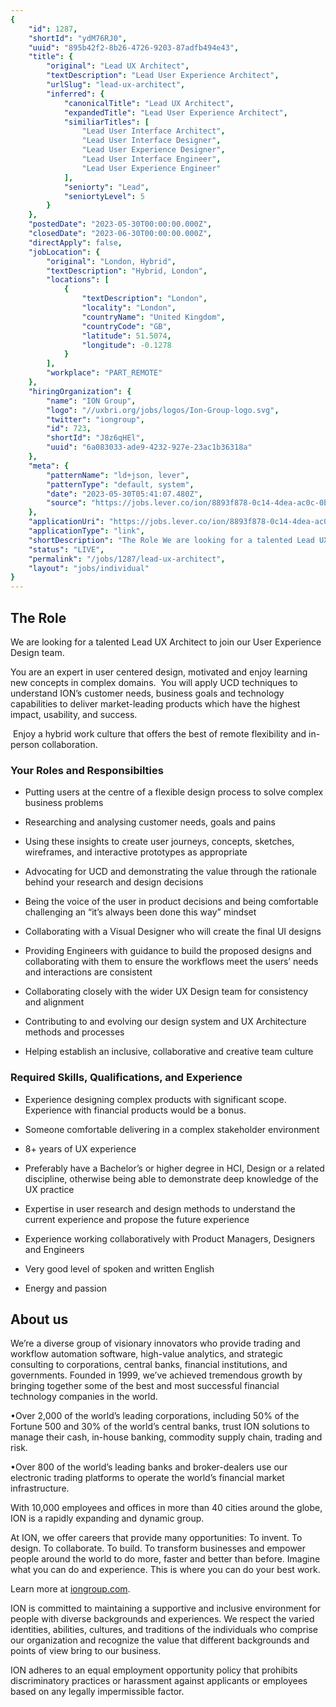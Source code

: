 ```yaml
---
{
	"id": 1287,
	"shortId": "ydM76RJ0",
	"uuid": "895b42f2-8b26-4726-9203-87adfb494e43",
	"title": {
		"original": "Lead UX Architect",
		"textDescription": "Lead User Experience Architect",
		"urlSlug": "lead-ux-architect",
		"inferred": {
			"canonicalTitle": "Lead UX Architect",
			"expandedTitle": "Lead User Experience Architect",
			"similiarTitles": [
				"Lead User Interface Architect",
				"Lead User Interface Designer",
				"Lead User Experience Designer",
				"Lead User Interface Engineer",
				"Lead User Experience Engineer"
			],
			"seniorty": "Lead",
			"seniortyLevel": 5
		}
	},
	"postedDate": "2023-05-30T00:00:00.000Z",
	"closedDate": "2023-06-30T00:00:00.000Z",
	"directApply": false,
	"jobLocation": {
		"original": "London, Hybrid",
		"textDescription": "Hybrid, London",
		"locations": [
			{
				"textDescription": "London",
				"locality": "London",
				"countryName": "United Kingdom",
				"countryCode": "GB",
				"latitude": 51.5074,
				"longitude": -0.1278
			}
		],
		"workplace": "PART_REMOTE"
	},
	"hiringOrganization": {
		"name": "ION Group",
		"logo": "//uxbri.org/jobs/logos/Ion-Group-logo.svg",
		"twitter": "iongroup",
		"id": 723,
		"shortId": "J8z6qHEl",
		"uuid": "6a083033-ade9-4232-927e-23ac1b36318a"
	},
	"meta": {
		"patternName": "ld+json, lever",
		"patternType": "default, system",
		"date": "2023-05-30T05:41:07.480Z",
		"source": "https://jobs.lever.co/ion/8893f878-0c14-4dea-ac0c-0b027abc37b4?lever-origin=applied&lever-source%5B%5D=Indeed"
	},
	"applicationUri": "https://jobs.lever.co/ion/8893f878-0c14-4dea-ac0c-0b027abc37b4/apply",
	"applicationType": "link",
	"shortDescription": "The Role We are looking for a talented Lead UX Architect to join our User Experience Design team. You are an expert in user centered design, motivated and enjoy learning new concepts in complex",
	"status": "LIVE",
	"permalink": "/jobs/1287/lead-ux-architect",
	"layout": "jobs/individual"
}
---
```

<h2>The Role</h2><p>We are looking for a talented Lead UX Architect to join our User Experience Design team.</p><p>You are an expert in user centered design, motivated and enjoy learning new concepts in complex domains.&nbsp; You will apply UCD techniques to understand ION’s customer needs, business goals and technology capabilities to deliver market-leading products which have the highest impact, usability, and success.</p><p>&nbsp;Enjoy a hybrid work culture that offers the best of remote flexibility and in-person collaboration.</p><h3>Your Roles and Responsibilties</h3><ul><li><p>Putting users at the centre of a flexible design process to solve complex business problems</p></li><li><p>Researching and analysing customer needs, goals and pains&nbsp;</p></li><li><p>Using these insights to create user journeys, concepts, sketches, wireframes, and interactive prototypes as appropriate</p></li><li><p>Advocating for UCD and demonstrating the value through the rationale behind your research and design decisions</p></li><li><p>Being the voice of the user in product decisions and being comfortable challenging an “it’s always been done this way” mindset</p></li><li><p>Collaborating with a Visual Designer who will create the final UI designs</p></li><li><p>Providing Engineers with guidance to build the proposed designs and collaborating with them to ensure the workflows meet the users’ needs and interactions are consistent</p></li><li><p>Collaborating closely with the wider UX Design team for consistency and alignment</p></li><li><p>Contributing to and evolving our design system and UX Architecture methods and processes&nbsp;</p></li><li><p>Helping establish an inclusive, collaborative and creative team culture</p></li></ul><h3>Required Skills, Qualifications, and Experience</h3><ul><li><p>Experience designing complex products with significant scope. Experience with financial products would be a bonus.</p></li><li><p>Someone comfortable delivering in a complex stakeholder environment</p></li><li><p>8+ years of UX experience</p></li><li><p>Preferably have a Bachelor’s or higher degree in HCI, Design or a related discipline, otherwise being able to demonstrate deep knowledge of the UX practice</p></li><li><p>Expertise in user research and design methods to understand the current experience and propose the future experience</p></li><li><p>Experience working collaboratively with Product Managers, Designers and Engineers</p></li><li><p>Very good level of spoken and written English</p></li><li><p>Energy and passion</p></li></ul><h2>About us</h2><p>We’re a diverse group of visionary innovators who provide trading and workflow automation software, high-value analytics, and strategic consulting to corporations, central banks, financial institutions, and governments. Founded in 1999, we’ve achieved tremendous growth by bringing together some of the best and most successful financial technology companies in the world.&nbsp;</p><p>•Over 2,000 of the world’s leading corporations, including 50% of the Fortune 500 and 30% of the world’s central banks, trust ION solutions to manage their cash, in-house banking, commodity supply chain, trading and risk.</p><p>•Over 800 of the world’s leading banks and broker-dealers use our electronic trading platforms to operate the world’s financial market infrastructure.</p><p>With 10,000 employees and offices in more than 40 cities around the globe, ION is a rapidly expanding and dynamic group.</p><p>At ION, we offer careers that provide many opportunities: To invent. To design. To collaborate. To build. To transform businesses and empower people around the world to do more, faster and better than before. Imagine what you can do and experience. This is where you can do your best work.</p><p>Learn more at <a target="_blank" rel="noopener noreferrer nofollow" href="http://iongroup.com/">iongroup.com</a>.&nbsp;</p><p>ION is committed to maintaining a supportive and inclusive environment for people with diverse backgrounds and experiences. We respect the varied identities, abilities, cultures, and traditions of the individuals who comprise our organization and recognize the value that different backgrounds and points of view bring to our business.</p><p>ION adheres to an equal employment opportunity policy that prohibits discriminatory practices or harassment against applicants or employees based on any legally impermissible factor.</p>

